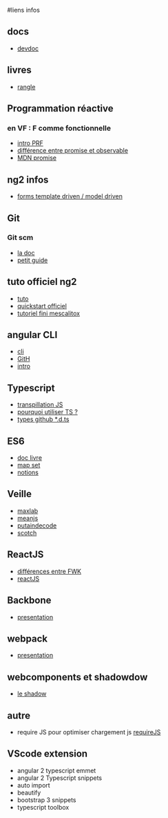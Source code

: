 #liens infos

## docs
*   [devdoc](http://devdocs.io/)

## livres
*   [rangle](https://angular-2-training-book.rangle.io/)

## Programmation réactive

###   en VF : F comme fonctionnelle

*   [intro PRF](http://home.heeere.com/tech-intro-programmation-reactive.html)
*   [différence entre promise et observable](http://www.meanjs.fr/differences-entre-observable-et-promise/)
*   [MDN promise](https://developer.mozilla.org/fr/docs/Web/JavaScript/Reference/Objets_globaux/Promise)

## ng2 infos
*   [forms template driven / model driven](http://blog.angular-university.io/introduction-to-angular-2-forms-template-driven-vs-model-driven/)

## Git 

### Git scm

*   [la doc](https://git-scm.com/book/fr/v1/Les-bases-de-Git-Enregistrer-des-modifications-dans-le-d%C3%A9p%C3%B4t)
*   [petit guide](http://rogerdudler.github.io/git-guide/index.fr.html)

## tuto officiel ng2

*   [tuto](https://angular.io/docs/ts/latest/tutorial/)
*   [quickstart officiel](https://github.com/angular/quickstart/blob/master/README.md)
*   [tutoriel fini mescalitox](https://github.com/mescalitox/a2tutoNext)

## angular CLI

*   [cli](https://cli.angular.io/)
*   [GitH](https://github.com/angular/angular-cli/blob/master/README.md)
*   [intro](https://www.cedriclegallo.fr/posts/201606/introduction-a-angular-cli-pour-angular2/)

## Typescript
*   [transpillation JS](http://www.typescriptlang.org/play/)
*   [pourquoi utiliser TS ?](http://tarh.developpez.com/articles/typescript/pourquoi-utiliser-typescript/)
*   [types github *.d.ts](https://github.com/DefinitelyTyped/DefinitelyTyped)

## ES6
*   [doc livre](http://exploringjs.com/es6/index.html#toc_ch_modules)
*   [map set](http://www.2ality.com/2015/01/es6-maps-sets.html)
*   [notions](https://www.wanadev.fr/21-introduction-a-ecmascript-6-le-javascript-de-demain/)

## Veille
*   [maxlab](http://maxlab.fr/category/veille/)
*   [meanjs](http://www.meanjs.fr/)
*   [putaindecode](http://putaindecode.io/fr/)
*   [scotch](https://scotch.io/)

## ReactJS
*   [différences entre FWK](http://putaindecode.io/fr/articles/js/react/)
*   [reactJS](http://putaindecode.io/fr/articles/frontend/2016-2-ans-avec-react-babel-webpack-et-cie/)

## Backbone
*   [presentation](http://ippon.developpez.com/tutoriels/javascript/presentation-backbone-js/)

## webpack
*   [presentation](http://putaindecode.io/fr/articles/js/webpack/)

## webcomponents et shadowdow
*   [le shadow](blog.soat.fr/2015/02/html-5-introduction-aux-web-components/)

## autre
*   require JS pour optimiser chargement js [requireJS](http://requirejs.org/)

## VScode extension
*   angular 2 typescript emmet
*   angular 2 Typescript snippets
*   auto import
*   beautify
*   bootstrap 3 snippets
*   typescript toolbox
